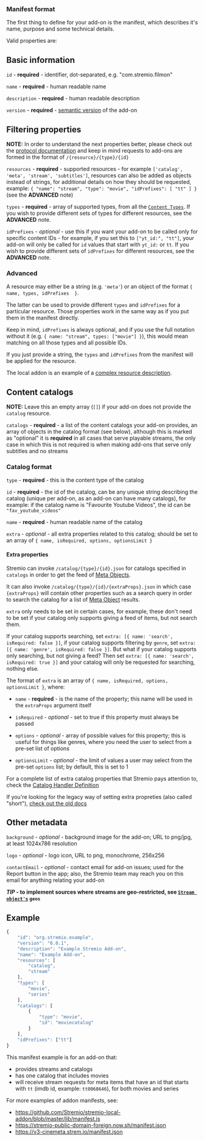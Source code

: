 ### Manifest format

The first thing to define for your add-on is the manifest, which describes it's name, purpose and some technical details.

Valid properties are:


## Basic information

``id`` - **required** - identifier, dot-separated, e.g. "com.stremio.filmon"

``name`` - **required** - human readable name

``description`` - **required** - human readable description

``version`` - **required** - [semantic version](https://semver.org/) of the add-on


## Filtering properties

**NOTE:** In order to understand the next properties better, please check out the [protocol documentation](../../protocol.md) and keep in mind requests to add-ons are formed in the format of `/{resource}/{type}/{id}`

``resources`` - **required** - supported resources - for example ``['catalog', 'meta', 'stream', 'subtitles']``, resources can also be added as objects instead of strings, for additional details on how they should be requested, example: `{ "name": "stream", "type": "movie", "idPrefixes": [ "tt" ] }` (see the **ADVANCED** note)

``types`` - **required** - array of supported types, from all the [``Content Types``](./content.types.md). If you wish to provide different sets of types for different resources, see the **ADVANCED** note.

``idPrefixes`` - _optional_ - use this if you want your add-on to be called only for specific content IDs - for example, if you set this to `["yt_id:", "tt"]`, your add-on will only be called for `id` values that start with `yt_id:` or `tt`. If you wish to provide different sets of `idPrefixes` for different resources, see the **ADVANCED** note.

### Advanced

A resource may either be a string (e.g. `'meta'`) or an object of the format `{ name, types, idPrefixes  }`.

The latter can be used to provide different `types` and `idPrefixes` for a particular resource. Those properties work in the same way as if you put them in the manifest directly.

Keep in mind, `idPrefixes` is always optional, and if you use the full notation without it (e.g. `{ name: "stream", types: ["movie"] }`), this would mean matching on all those types and all possible IDs.

If you just provide a string, the `types` and `idPrefixes` from the manifest will be applied for the resource.

The local addon is an example of a [complex resource description](https://github.com/Stremio/stremio-local-addon/blob/master/lib/manifest.js).

## Content catalogs

**NOTE:** Leave this an empty array (``[]``) if your add-on does not provide the `catalog` resource.

``catalogs`` - **required** - a list of the content catalogs your add-on provides, an array of objects in the catalog format (see below), although this is marked as "optional" it is **required** in all cases that serve playable streams, the only case in which this is not required is when making add-ons that serve only subtitles and no streams


### Catalog format

``type`` - **required** - this is the content type of the catalog

``id`` - **required** - the id of the catalog, can be any unique string describing the catalog (unique per add-on, as an add-on can have many catalogs), for example: if the catalog name is "Favourite Youtube Videos", the id can be `"fav_youtube_videos"`

``name`` - **required** - human readable name of the catalog

``extra`` - _optional_ - all extra properties related to this catalog; should be set to an array of `{ name, isRequired, options, optionsLimit }`


#### Extra properties

Stremio can invoke `/catalog/{type}/{id}.json` for catalogs specified in `catalogs` in order to get the feed of [Meta Objects](./meta.md).

It can also invoke `/catalog/{type}/{id}/{extraProps}.json` in which case `{extraProps}` will contain other properties such as a search query in order to search the catalog for a list of [Meta Object](./meta.md) results.

``extra`` only needs to be set in certain cases, for example, these don't need to be set if your catalog only supports giving a feed of items, but not search them.

If your catalog supports searching, set `extra: [{ name: 'search', isRequired: false }]`, if your catalog supports filtering by `genre`, set `extra: [{ name: 'genre', isRequired: false }]`. But what if your catalog supports only searching, but not giving a feed? Then set `extra: [{ name: 'search', isRequired: true }]` and your catalog will only be requested for searching, nothing else.

The format of `extra` is an array of `{ name, isRequired, options, optionsLimit }`, where:

* `name` - **required** - is the name of the property; this name will be used in the `extraProps` argument itself

* `isRequired` - _optional_ - set to true if this property must always be passed

* `options` - _optional_ - array of possible values for this property; this is useful for things like genres, where you need the user to select from a pre-set list of options

* `optionsLimit` - _optional_ - the limit of values a user may select from the pre-set `options` list; by default, this is set to 1


For a complete list of extra catalog properties that Stremio pays attention to, check the [Catalog Handler Definition](../requests/defineCatalogHandler.md)

If you're looking for the legacy way of setting extra propreties (also called "short"), [check out the old docs](https://github.com/Stremio/stremio-addon-sdk/blob/b11bd517f8ce3b24a843de320ec8ac193611e9a0/docs/api/responses/manifest.md#catalog-format)

## Other metadata

``background`` - _optional_ - background image for the add-on; URL to png/jpg, at least 1024x786 resolution

``logo`` - _optional_ - logo icon, URL to png, monochrome, 256x256

``contactEmail`` - _optional_ - contact email for add-on issues; used for the Report button in the app; also, the Stremio team may reach you on this email for anything relating your add-on


***TIP* - to implement sources where streams are geo-restricted, see [``Stream object's``](./stream.md) `geos`**


## Example

```javascript
{           
    "id": "org.stremio.example",
    "version": "0.0.1",
    "description": "Example Stremio Add-on",
    "name": "Example Add-on",
    "resources": [
        "catalog",
        "stream"
    ],
    "types": [
        "movie",
        "series"
    ],
    "catalogs": [
        {
            "type": "movie",
            "id": "moviecatalog"
        }
    ],
    "idPrefixes": ["tt"]
}
```

This manifest example is for an add-on that:
- provides streams and catalogs
- has one catalog that includes movies
- will receive stream requests for meta items that have an id that starts with `tt` (imdb id, example: `tt0068646`), for both movies and series

For more examples of addon manifests, see:

* https://github.com/Stremio/stremio-local-addon/blob/master/lib/manifest.js
* https://stremio-public-domain-foreign.now.sh/manifest.json
* https://v3-cinemeta.strem.io/manifest.json
